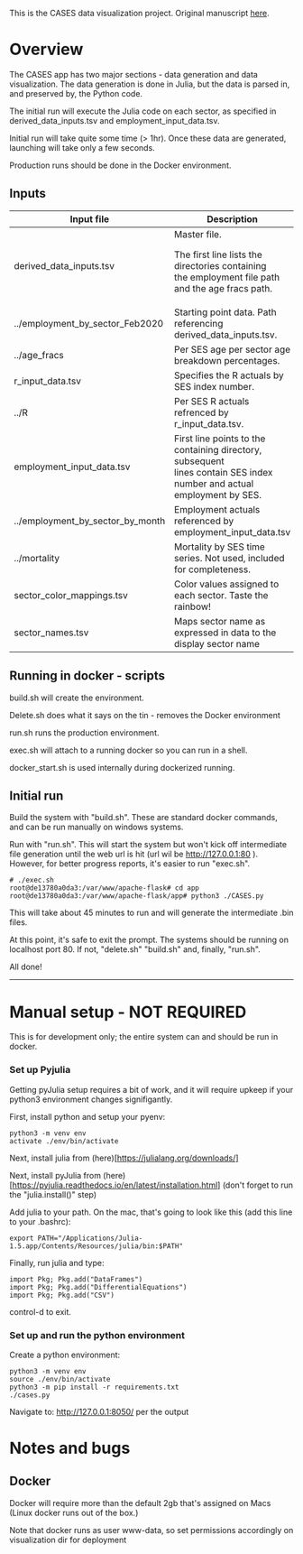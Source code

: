This is the CASES data visualization project. Original manuscript 
[here](https://www.preprints.org/manuscript/202101.0200/v1).

# Overview
The CASES app has two major sections - data generation and data
visualization. The data generation is done in Julia, but the data is parsed
in, and preserved by, the Python code. 

The initial run will execute the Julia code on each sector, as specified in derived_data_inputs.tsv
and employment_input_data.tsv. 

Initial run will take quite some time (> 1hr). Once these data are generated, launching
will take only a few seconds. 

Production runs should be done in the Docker environment.

## Inputs


| Input file      | Description |
| ----------- | ----------- |
| derived_data_inputs.tsv      | Master file.  <p> The first line lists the directories containing <br> the employment file path and the age fracs path. |
| ../employment_by_sector_Feb2020   | Starting point data. Path referencing derived_data_inputs.tsv.        |
|../age_fracs|Per SES age per sector age breakdown percentages.|
|r_input_data.tsv|Specifies the R actuals by SES index number.|
|../R|Per SES R actuals refrenced by r_input_data.tsv.|
|employment_input_data.tsv| First line points to the containing directory, subsequent<br>lines contain SES index number and actual employment by SES. |
|../employment_by_sector_by_month| Employment actuals referenced by employment_input_data.tsv|
|../mortality| Mortality by SES time series. Not used, included for completeness.|
|sector_color_mappings.tsv|Color values assigned to each sector. Taste the rainbow!|
|sector_names.tsv|Maps sector name as expressed in data to the display sector name|





## Running in docker - scripts
build.sh will create the environment.

Delete.sh does what it says on the tin - removes the Docker environment

run.sh runs the production environment.

exec.sh will attach to a running docker so you can run in a shell.

docker_start.sh is used internally during dockerized running.

## Initial run

Build the system with "build.sh". These are standard docker commands, and
can be run manually on windows systems.

Run with "run.sh". This will start the system but won't kick off intermediate file
generation until the web url is hit (url wil be http://127.0.0.1:80 ). However, 
for better progress reports, it's easier to run "exec.sh". 
```
# ./exec.sh
root@de13780a0da3:/var/www/apache-flask# cd app
root@de13780a0da3:/var/www/apache-flask/app# python3 ./CASES.py
```
 
This will take about 45 minutes to run and will generate the intermediate .bin files.

At this point, it's safe to exit the prompt. The systems should be running on
localhost port 80. If not, "delete.sh" "build.sh" and, finally, "run.sh".

All done!

----------------
# Manual setup - NOT REQUIRED
This is for development only; the entire system can and should be run in docker.

### Set up Pyjulia 
Getting pyJulia setup requires a bit of work, and it will require upkeep if your
python3 environment changes signifigantly. 

First, install python and setup your pyenv:
```
python3 -m venv env
activate ./env/bin/activate
```

Next, install julia from (here)[https://julialang.org/downloads/]

Next, install pyJulia from (here)[https://pyjulia.readthedocs.io/en/latest/installation.html]
(don't forget to run the "julia.install()" step)

Add julia to your path. On the mac, that's going to look like this (add this line to your .bashrc):
```
export PATH="/Applications/Julia-1.5.app/Contents/Resources/julia/bin:$PATH"
```

Finally, run julia and type:

```
import Pkg; Pkg.add("DataFrames")
import Pkg; Pkg.add("DifferentialEquations")
import Pkg; Pkg.add("CSV")
```
control-d to exit.

### Set up and run the python environment

Create a python environment:

    python3 -m venv env
    source ./env/bin/activate
    python3 -m pip install -r requirements.txt
    ./cases.py

Navigate to: http://127.0.0.1:8050/
per the output



# Notes and bugs

## Docker
Docker will require more than the default 2gb that's assigned on Macs 
(Linux docker runs out of the box.)

Note that docker runs as user www-data, so set permissions accordingly on visualization dir for deployment





